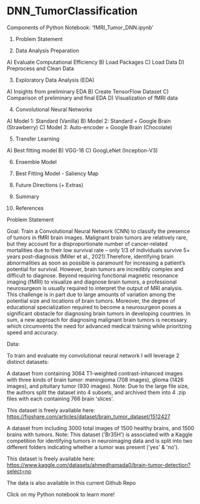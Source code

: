 # DNN_TumorClassification

Components of Python Notebook: 'fMRI_Tumor_DNN.ipynb'

1) Problem Statement

2) Data Analysis Preparation

A) Evaluate Computational Efficiency
B) Load Packages
C) Load Data
D) Preprocess and Clean Data

3) Exploratory Data Analysis (EDA)

A) Insights from preliminary EDA
B) Create TensorFlow Dataset
C) Comparison of preliminary and final EDA
D) Visualization of fMRI data

4) Convolutional Neural Networks

A) Model 1: Standard (Vanilla)
B) Model 2: Standard + Google Brain (Strawberry)
C) Model 3: Auto-encoder + Google Brain (Chocolate)

5) Transfer Learning

A) Best fitting model
B) VGG-16
C) GoogLeNet (Inception-V3)

6) Ensemble Model

7) Best Fitting Model - Saliency Map

8) Future Directions (+ Extras)

9) Summary

10) References

    
Problem Statement

Goal: Train a Convolutional Neural Network (CNN) to classify the presence of tumors in fMRI brain images.
Malignant brain tumors are relatively rare, but they account for a disproportionate number of cancer-related mortalities due to their low survival rate – only 1/3 of individuals survive 5+ years post-diagnosis (Miller et al., 2021).Therefore, identifying brain abnormalities as soon as possible is paramount for increasing a patient’s potential for survival. However, brain tumors are incredibly complex and difficult to diagnose. Beyond requiring functional magnetic resonance imaging (fMRI) to visualize and diagnose brain tumors, a professional neurosurgeon is usually required to interpret the output of MRI analysis. This challenge is in part due to large amounts of variation among the potential size and locations of brain tumors. Moreover, the degree of educational specialization required to become a neurosurgeon poses a significant obstacle for diagnosing brain tumors in developing countries. In sum, a new approach for diagnosing malignant brain tumors is necessary which circumvents the need for advanced medical training while prioritzing speed and accuracy.

Data:

To train and evaluate my convolutional neural network I will leverage 2 distinct datasets:

A dataset from  containing 3064 T1-weighted contrast-inhanced images with three kinds of brain tumor: meningioma (708 images), glioma (1426 images), and pituitary tumor (930 images).
Note: Due to the large file size, the authors split the dataset into 4 subsets, and archived them into 4 .zip files with each containing 766 brain 'slices'.

This dataset is freely available here: https://figshare.com/articles/dataset/brain_tumor_dataset/1512427

A dataset from  including 3000 total images of 1500 healthy brains, and 1500 brains with tumors.
Note: This dataset ('Br35H') is associated with a Kaggle competition for identifying tumors in neuroimaging data and is split into two different folders indicating whether a tumor was present ('yes' & 'no').

This dataset is freely available here: https://www.kaggle.com/datasets/ahmedhamada0/brain-tumor-detection?select=no

The data is also available in this current Github Repo

Click on my Python notebook to learn more!
